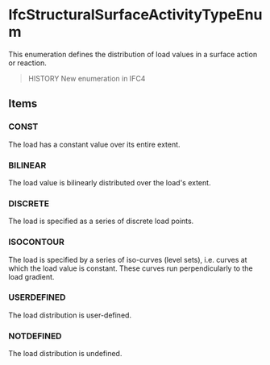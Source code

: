 # IfcStructuralSurfaceActivityTypeEnum

This enumeration defines the distribution of load values in a surface action or reaction.<!-- end of definition -->

> HISTORY New enumeration in IFC4

## Items

### CONST
The load has a constant value over its entire extent.

### BILINEAR
The load value is bilinearly distributed over the load's extent.

### DISCRETE
The load is specified as a series of discrete load points.

### ISOCONTOUR
The load is specified by a series of iso-curves (level sets), i.e. curves at which the load value is constant. These curves run perpendicularly to the load gradient.

### USERDEFINED
The load distribution is user-defined.

### NOTDEFINED
The load distribution is undefined.
